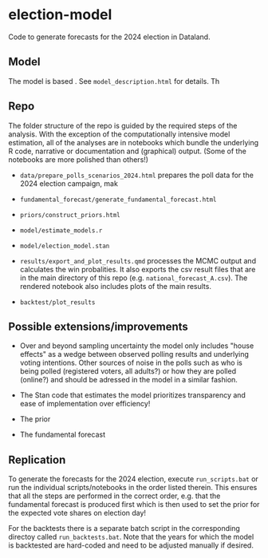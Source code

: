 # election-model

Code to generate forecasts for the 2024 election in Dataland.

## Model

The model is based  . See `model_description.html` for details. Th

## Repo

The folder structure of the repo is guided by the required steps of the analysis. With the exception of the computationally intensive model estimation, all of the analyses are in notebooks which bundle the underlying R code, narrative or documentation and (graphical) output. (Some of the notebooks are more polished than others!) 

- `data/prepare_polls_scenarios_2024.html` prepares the poll data for the 2024 election campaign, mak

- `fundamental_forecast/generate_fundamental_forecast.html` 

- `priors/construct_priors.html` 

- `model/estimate_models.r`

- `model/election_model.stan`

- `results/export_and_plot_results.qmd` processes the MCMC output and calculates the win probalities. It also exports the csv result files that are in the main directory of this repo (e.g. `national_forecast_A.csv`). The rendered notebook also includes plots of the main results. 

- `backtest/plot_results`

## Possible extensions/improvements

- Over and beyond sampling uncertainty the model only includes "house effects" as a wedge between observed polling results and underlying voting intentions. Other sources of noise in the polls such as who is being polled (registered voters, all adults?) or how they are polled (online?) and should be adressed in the model in a similar fashion. 

- The Stan code that estimates the model prioritizes transparency and ease of implementation over efficiency! 

- The prior

- The fundamental forecast 

## Replication

To generate the forecasts for the 2024 election, execute `run_scripts.bat` or run the individual scripts/notebooks in the order listed therein. This ensures that all the steps are performed in the correct order, e.g. that the fundamental forecast is produced first which is then used to set the prior for the expected vote shares on election day! 

For the backtests there is a separate batch script in the corresponding directoy called `run_backtests.bat`. Note that the years for which the model is backtested are hard-coded and need to be adjusted manually if desired. 


